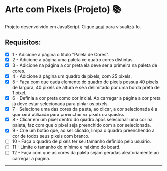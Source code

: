 # Arte com Pixels (Projeto) :books:

Projeto desenvolvido em JavaScript. Clique [aqui](https://tiagordebarros.github.io/projetos/pixels-art/index.html) para visualizá-lo.

## Requisitos:

- [x] 1 - Adicione à página o título "Paleta de Cores".
- [x] 2 - Adicione à página uma paleta de quatro cores distintas.
- [x] 3 - Adicione na página a cor preta ela deve ser a primeira na paleta de cores.
- [x] 4 - Adicione à página um quadro de pixels, com 25 pixels.
- [x] 5 - Faça com que cada elemento do quadro de pixels possua 40 pixels de largura, 40 pixels de altura e seja delimitado por uma borda preta de 1 pixel.
- [x] 6 - Definia a cor preta como cor inicial. Ao carregar a página a cor preta já deve estar selecionada para pintar os pixels.
- [x] 7 - Selecione uma das cores da paleta, ao clicar, a cor selecionada é a que será utilizada para preencher os pixels no quadro.
- [x] 8 - Clicar em um pixel dentro do quadro após selecionar uma cor na paleta, faz com que o pixel seja preenchido com a cor selecionada.
- [x] 9 - Crie um botão que, ao ser clicado, limpa o quadro preenchendo a cor de todos seus pixels com branco.
- [ ] 10 - Faça o quadro de pixels ter seu tamanho definido pelo usuário.
- [ ] 11 - Limite o tamanho do mínimo e máximo do board.
- [ ] 12 - Faça com que as cores da paleta sejam geradas aleatoriamente ao carregar a página.

---

